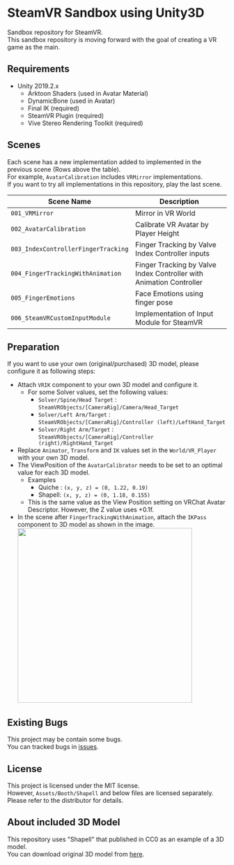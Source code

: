 # SteamVR Sandbox using Unity3D

Sandbox repository for SteamVR.  
This sandbox repository is moving forward with the goal of creating a VR game as the main.


## Requirements

- Unity 2019.2.x
  - Arktoon Shaders (used in Avatar Material)
  - DynamicBone (used in Avatar)
  - Final IK (required)
  - SteamVR Plugin (required)
  - Vive Stereo Rendering Toolkit (required)


## Scenes

Each scene has a new implementation added to implemented in the previous scene (Rows above the table).  
For example, `AvatarCalibration` includes `VRMirror` implementations.  
If you want to try all implementations in this repository, play the last scene.

| Scene Name                          | Description                                                         |
| ----------------------------------- | ------------------------------------------------------------------- |
| `001_VRMirror`                      | Mirror in VR World                                                  |
| `002_AvatarCalibration`             | Calibrate VR Avatar by Player Height                                |
| `003_IndexControllerFingerTracking` | Finger Tracking by Valve Index Controller inputs                    |
| `004_FingerTrackingWithAnimation`   | Finger Tracking by Valve Index Controller with Animation Controller |
| `005_FingerEmotions`                | Face Emotions using finger pose                                     |
| `006_SteamVRCustomInputModule`      | Implementation of Input Module for SteamVR                          |


## Preparation

If you want to use your own (original/purchased) 3D model, please configure it as following steps:

* Attach `VRIK` component to your own 3D model and configure it.
  * For some Solver values, set the following values:
    * `Solver/Spine/Head Target` : `SteamVRObjects/[CameraRig]/Camera/Head_Target`
    * `Solver/Left Arm/Target` : `SteamVRObjects/[CameraRig]/Controller (left)/LeftHand_Target`
    * `Solver/Right Arm/Target` : `SteamVRObjects/[CameraRig]/Controller (right)/RightHand_Target`
* Replace `Animator`, `Transform` and `IK` values set in the `World/VR_Player` with your own 3D model.
* The ViewPosition of the `AvatarCalibrator` needs to be set to an optimal value for each 3D model.
  * Examples
    * Quiche : `(x, y, z) = (0, 1.22, 0.19)`
    * Shapell: `(x, y, z) = (0, 1.18, 0.155)`
  * This is the same value as the View Position setting on VRChat Avatar Descriptor. However, the Z value uses +0.1f.
* In the scene after `FingerTrackingWithAnimation`, attach the `IKPass` component to 3D model as shown in the image.<br />
  <img src="https://user-images.githubusercontent.com/10832834/71507116-b4318000-28c6-11ea-8532-8e13fe99a2c9.PNG" width="400px" />


## Existing Bugs

This project may be contain some bugs.  
You can tracked bugs in [issues](https://github.com/mika-sandbox/SteamVR-Sandbox/issues?q=is%3Aissue+is%3Aopen+sort%3Aupdated-desc+label%3Abug).


## License

This project is licensed under the MIT license.  
However, `Assets/Booth/Shapell` and below files are licensed separately.  
Please refer to the distributor for details.


## About included 3D Model

This repository uses "Shapell" that published in CC0 as an example of a 3D model.  
You can download original 3D model from [here](https://booth.pm/ja/items/1349366).


